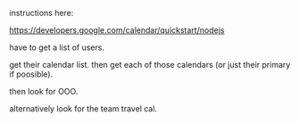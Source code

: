 instructions here:

https://developers.google.com/calendar/quickstart/nodejs

have to get a list of users.

get their calendar list.
then get each of those calendars (or just their primary if poosible).

then look for OOO.

alternatively look for the team travel cal.